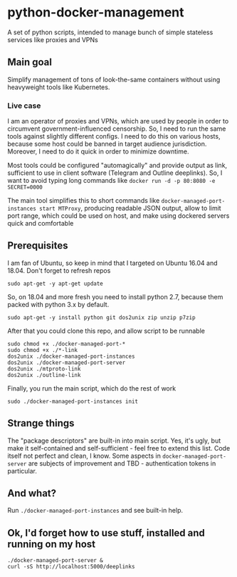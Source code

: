 # python-docker-management
A set of python scripts, intended to manage bunch of simple stateless services like proxies and VPNs

## Main goal
Simplify management of tons of look-the-same containers without using heavyweight tools like Kubernetes.

### Live case
I am an operator of proxies and VPNs, which are used by people in order to circumvent government-influenced censorship. So, I need to run the same tools against 
slightly different configs. I need to do this on various hosts, because some host could be banned in target audience jurisdiction. Moreover, I need to do it quick 
in order to minimize downtime.

Most tools could be configured "automagically" and provide output as link, sufficient to use in client software (Telegram and Outline deeplinks). So, I want to 
avoid typing long commands like
```docker run -d -p 80:8080 -e SECRET=0000```

The main tool simplifies this to short commands like `docker-managed-port-instances start MTProxy`, producing readable JSON output, allow to limit port range, which 
could be used on host, and make using dockered servers quick and comfortable

## Prerequisites
I am fan of Ubuntu, so keep in mind that I targeted on Ubuntu 16.04 and 18.04. Don't forget to refresh repos

```sudo apt-get -y apt-get update```

So, on 18.04 and more fresh you need to install python 2.7, because them packed with python 3.x by default.

```sudo apt-get -y install python git dos2unix zip unzip p7zip```

After that you could clone this repo, and allow script to be runnable

```
sudo chmod +x ./docker-managed-port-*
sudo chmod +x ./*-link
dos2unix ./docker-managed-port-instances
dos2unix ./docker-managed-port-server
dos2unix ./mtproto-link
dos2unix ./outline-link
```
Finally, you run the main script, which do the rest of work

```sudo ./docker-managed-port-instances init```

## Strange things
The "package descriptors" are built-in into main script. Yes, it's ugly, but make it self-contained and self-sufficient - feel free to extend this list.
Code itself not perfect and clean, I know. 
Some aspects in `docker-managed-port-server` are subjects of improvement and TBD - authentication tokens in particular.

## And what?
Run `./docker-managed-port-instances` and see built-in help.

## Ok, I'd forget how to use stuff, installed and running on my host
```
./docker-managed-port-server &
curl -sS http://localhost:5000/deeplinks
```
